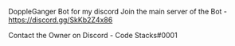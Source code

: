 DoppleGanger Bot for my discord 
Join the main server of the Bot - https://discord.gg/SkKb2Z4x86

Contact the Owner on Discord - Code Stacks#0001
